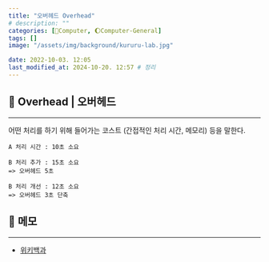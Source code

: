 ```yaml
---
title: "오버헤드 Overhead"
# description: ""
categories: [💫Computer, 🌔Computer-General]
tags: []
image: "/assets/img/background/kururu-lab.jpg"

date: 2022-10-03. 12:05
last_modified_at: 2024-10-20. 12:57 # 정리
---
```


## 💫 Overhead | 오버헤드

---

어떤 처리를 하기 위해 들어가는 코스트 (간접적인 처리 시간, 메모리) 등을 말한다.  

```Text
A 처리 시간 : 10초 소요  

B 처리 추가 : 15초 소요  
=> 오버헤드 5초  

B 처리 개선 : 12초 소요  
=> 오버헤드 3초 단축
```

## 💫 메모

---

- [위키백과](https://ko.wikipedia.org/wiki/오버헤드)
